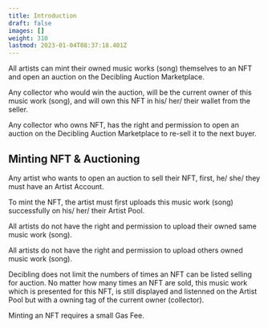 ```yaml
---
title: Introduction
draft: false
images: []
weight: 310
lastmod: 2023-01-04T08:37:18.401Z
---
```


All artists can mint their owned music works (song) themselves to an NFT and open an auction on the Decibling Auction Marketplace.

Any collector who would win the auction, will be the current owner of this music work (song), and will own this NFT in his/ her/ their wallet from the seller.

Any collector who owns NFT, has the right and permission to open an auction on the Decibling Auction Marketplace to re-sell it to the next buyer.

## Minting NFT & Auctioning 

Any artist who wants to open an auction to sell their NFT, first, he/ she/ they must have an Artist Account.

To mint the NFT, the artist must fịrst uploads this music work (song) successfully on his/ her/ their Artist Pool.

All artists do not have the right and permission to upload their owned same music work (song).

All artists do not have the right and permission to upload others owned music work (song).

Decibling does not limit the numbers of times an NFT can be listed selling for auction. No matter how many times an NFT are sold, this music work which is presented for this NFT, is still displayed and listenned on the Artist Pool but with a owning tag of the current owner (collector).

Minting an NFT requires a small Gas Fee.

